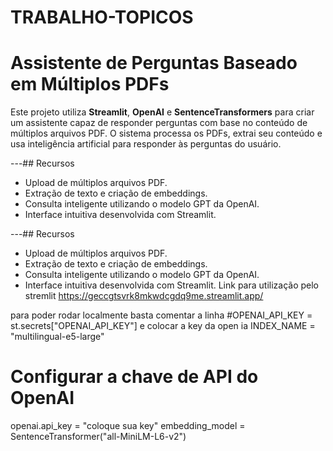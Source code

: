 # TRABALHO-TOPICOS
# Assistente de Perguntas Baseado em Múltiplos PDFs

Este projeto utiliza **Streamlit**, **OpenAI** e **SentenceTransformers** para criar um assistente capaz de responder perguntas com base no conteúdo de múltiplos arquivos PDF. O sistema processa os PDFs, extrai seu conteúdo e usa inteligência artificial para responder às perguntas do usuário.

---## Recursos

- Upload de múltiplos arquivos PDF.
- Extração de texto e criação de embeddings.
- Consulta inteligente utilizando o modelo GPT da OpenAI.
- Interface intuitiva desenvolvida com Streamlit.

---## Recursos

- Upload de múltiplos arquivos PDF.
- Extração de texto e criação de embeddings.
- Consulta inteligente utilizando o modelo GPT da OpenAI.
- Interface intuitiva desenvolvida com Streamlit.
  Link para utilização pelo stremlit
https://geccgtsvrk8mkwdcgdq9me.streamlit.app/


para poder rodar localmente
basta comentar a linha #OPENAI_API_KEY = st.secrets["OPENAI_API_KEY"] e colocar a key da open ia
INDEX_NAME = "multilingual-e5-large"
# Configurar a chave de API do OpenAI
openai.api_key = "coloque sua key"
embedding_model = SentenceTransformer("all-MiniLM-L6-v2")
